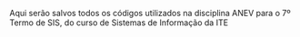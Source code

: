 Aqui serão salvos todos os códigos utilizados na disciplina ANEV para o 7º Termo de SIS, do curso de Sistemas de Informação da ITE